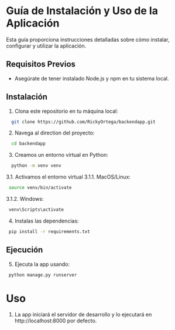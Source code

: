 # Guía de Instalación y Uso de la Aplicación

Esta guía proporciona instrucciones detalladas sobre cómo instalar, configurar y utilizar la aplicación.

## Requisitos Previos

- Asegúrate de tener instalado Node.js y npm en tu sistema local.

## Instalación

1. Clona este repositorio en tu máquina local:
```bash
  git clone https://github.com/RickyOrtega/backendapp.git
```

2. Navega al direction del proyecto:   
```bash
  cd backendapp
```

3. Creamos un entorno virtual en Python:
```bash
  python -m venv venv
```
3.1. Activamos el entorno virtual
3.1.1. MacOS/Linux:
```bash
 source venv/bin/activate
```
3.1.2. Windows:
```bash
 venv\Scripts\activate
```

4. Instalas las dependencias:
```bash
 pip install -r requirements.txt
```

## Ejecución

5. Ejecuta la app usando:
```bash
 python manage.py runserver
```

# Uso

1. La app iniciará el servidor de desarrollo y lo ejecutará en http://localhost:8000 por defecto.
